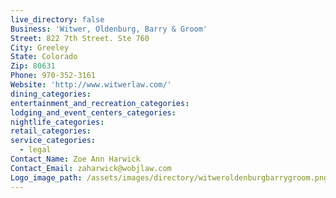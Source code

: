 ```yaml
---
live_directory: false
Business: 'Witwer, Oldenburg, Barry & Groom'
Street: 822 7th Street. Ste 760
City: Greeley
State: Colorado
Zip: 80631
Phone: 970-352-3161
Website: 'http://www.witwerlaw.com/'
dining_categories:
entertainment_and_recreation_categories:
lodging_and_event_centers_categories:
nightlife_categories:
retail_categories:
service_categories:
  - legal
Contact_Name: Zoe Ann Harwick
Contact_Email: zaharwick@wobjlaw.com
Logo_image_path: /assets/images/directory/witweroldenburgbarrygroom.png
---
```


